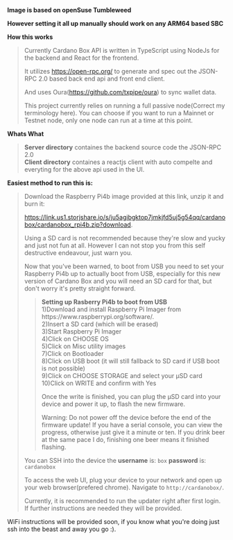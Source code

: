 **Image is based on openSuse Tumbleweed**

**However setting it all up manually should work on any ARM64 based SBC**

**How this works**
<blockquote>
Currently Cardano Box API is written in TypeScript using NodeJs for the backend and React for the frontend. 

It utilizes https://open-rpc.org/ to generate and spec out the JSON-RPC 2.0 based back end api 
and front end client.

And uses Oura(https://github.com/txpipe/oura) to sync wallet data.
  
This project currently relies on running a full passive node(Correct my terminology here).
You can choose if you want to run a Mainnet or Testnet node, only one node can run at a time at this point.
  
</blockquote>

**Whats What**
<blockquote>
  
**Server directory** containes the backend source code the JSON-RPC 2.0<br/>
**Client directory** containes a reactjs client with auto compelte and everyting for the above api used in the UI.<br/>
</blockquote>

**Easiest method to run this is:**
<blockquote>
Download the Raspberry Pi4b image provided at this link, unzip it and burn it:

https://link.us1.storjshare.io/s/ju5agibgktop7jmkjfd5uj5g54qq/cardanobox/cardanobox_rpi4b.zip?download.
  
Using a SD card is not recommended because they're slow and yucky and just not fun at all. However I can not stop you from this self destructive endeavour, just warn you.
  
Now that you've been warned, to boot from USB you need to set your Raspberry Pi4b up to actually boot from USB, especially for this new version of Cardano Box and you will need an SD card for that, but don't worry it's pretty straight forward.

<blockquote>
  <strong>Setting up Rasberry Pi4b to boot from USB</strong>
  <br/>
  1)Download and install Raspberry Pi Imager from https://www.raspberrypi.org/software/.<br/>
  2)Insert a SD card (which will be erased)<br/>
  3)Start Raspberry Pi Imager<br/>
  4)Click on CHOOSE OS<br/>
  5)Click on Misc utility images<br/>
  7)Click on Bootloader<br/>
  8)Click on USB boot (it will still fallback to SD card if USB boot is not possible)<br/>
  9)Click on CHOOSE STORAGE and select your µSD card<br/>
  10)Click on WRITE and confirm with Yes
  
  Once the write is finished, you can plug the µSD card into your device and power it up, to flash the new firmware.

  Warning: Do not power off the device before the end of the firmware update!
  If you have a serial console, you can view the progress, otherwise just give it a minute or ten. If you drink beer at the same pace I do, finishing one beer means it finished flashing.
</blockquote>  

You can SSH into the device the **username** is: `box` **password** is: `cardanobox`

To access the web UI, plug your device to your network and open up your web browser(prefered chrome). 
Navigate to `http://cardanobox/`.

  
Currently, it is recommended to run the updater right after first login. If further instructions are needed they will be provided.
</blockquote>

WiFi instructions will be provided soon, if you know what you're doing just ssh into the beast and away you go :).

